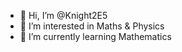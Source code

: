 - 👋 Hi, I’m @Knight2E5
- 👀 I’m interested in Maths & Physics 
- 🌱 I’m currently learning Mathematics 



<!---
Knight2E5/Knight2E5 is a ✨ special ✨ repository because its `README.md` (this file) appears on your GitHub profile.
You can click the Preview link to take a look at your changes.
--->
